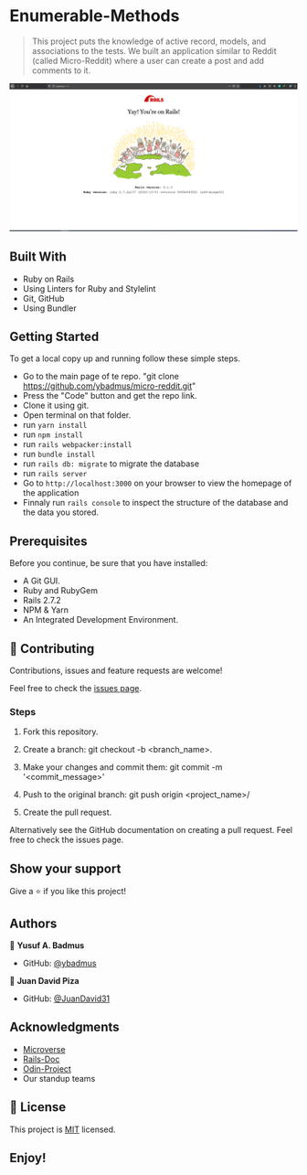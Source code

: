 # Enumerable-Methods

> This project puts the knowledge of active record, models, and associations to the tests. We built an application similar to Reddit (called Micro-Reddit) where a user can create a post and add comments to it.

![screenshot](https://raw.githubusercontent.com/ybadmus/micro-reddit/initial_models/app_screenshot.PNG)

## Built With

- Ruby on Rails
- Using Linters for Ruby and Stylelint
- Git, GitHub
- Using Bundler

## Getting Started

To get a local copy up and running follow these simple steps.

- Go to the main page of te repo. "git clone https://github.com/ybadmus/micro-reddit.git"
- Press the "Code" button and get the repo link.
- Clone it using git.
- Open terminal on that folder.
- run `yarn install` 
- run `npm install`
- run `rails webpacker:install`
- run `bundle install`
- run `rails db: migrate` to migrate the database 
- run `rails server`
- Go to `http://localhost:3000` on your browser to view the homepage of the application 
- Finnaly run `rails console` to inspect the structure of the database and the data you stored.

## Prerequisites

Before you continue, be sure that you have installed:

- A Git GUI.
- Ruby and RubyGem
- Rails 2.7.2
- NPM & Yarn
- An Integrated Development Environment.

## 🤝 Contributing

Contributions, issues and feature requests are welcome!

Feel free to check the [issues page](https://github.com/ybadmus/micro-reddit/issues).

### Steps

1. Fork this repository.

2. Create a branch: git checkout -b <branch_name>.

3. Make your changes and commit them: git commit -m '<commit_message>'

4. Push to the original branch: git push origin <project_name>/

5. Create the pull request.

Alternatively see the GitHub documentation on creating a pull request. Feel free to check the issues page.

## Show your support

Give a ⭐️ if you like this project!

## Authors

👤 **Yusuf A. Badmus**

- GitHub: [@ybadmus](https://github.com/ybadmus)

👤 **Juan David Piza**

- GitHub: [@JuanDavid31](https://github.com/JuanDavid31)

## Acknowledgments

- [Microverse](https://www.microverse.org)
- [Rails-Doc](https://guides.rubyonrails.org/)
- [Odin-Project](https://www.theodinproject.com/courses/ruby-on-rails/lessons/building-with-active-record-ruby-on-rails)
- Our standup teams

## 📝 License

<p>This project is <a href="LICENSE">MIT</a> licensed.</p>

## Enjoy!
